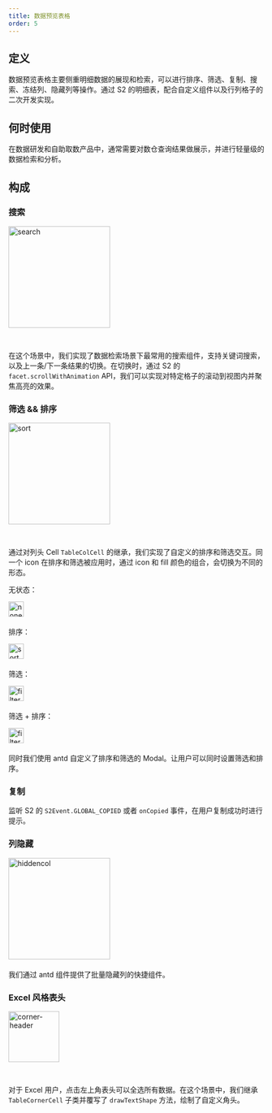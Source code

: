 ```yaml
---
title: 数据预览表格
order: 5
---
```


## 定义

数据预览表格主要侧重明细数据的展现和检索，可以进行排序、筛选、复制、搜索、冻结列、隐藏列等操作。通过 S2 的明细表，配合自定义组件以及行列格子的二次开发实现。

## 何时使用

在数据研发和自助取数产品中，通常需要对数仓查询结果做展示，并进行轻量级的数据检索和分析。

## 构成

### 搜索

<img src="https://gw.alipayobjects.com/mdn/rms_28a65c/afts/img/A*FK1QRYsvkygAAAAAAAAAAAAAARQnAQ" alt="search" style="width: 200px; margin-bottom: 30px">

在这个场景中，我们实现了数据检索场景下最常用的搜索组件，支持关键词搜索，以及上一条/下一条结果的切换。在切换时，通过 S2 的 `facet.scrollWithAnimation` API，我们可以实现对特定格子的滚动到视图内并聚焦高亮的效果。

### 筛选 && 排序

<img src="https://gw.alipayobjects.com/mdn/rms_28a65c/afts/img/A*E1sdT4gNRJsAAAAAAAAAAAAAARQnAQ" alt="sort" style="width: 200px; margin-bottom: 30px">

通过对列头 Cell `TableColCell` 的继承，我们实现了自定义的排序和筛选交互。同一个 icon 在排序和筛选被应用时，通过 icon 和 fill 颜色的组合，会切换为不同的形态。

无状态：

<img src="https://gw.alipayobjects.com/mdn/rms_28a65c/afts/img/A*dL1FTpZicwoAAAAAAAAAAAAAARQnAQ" alt="none" style="width: 30px; margin-bottom: 5px">

排序：

<img src="https://gw.alipayobjects.com/mdn/rms_28a65c/afts/img/A*9ODvR7m-2GUAAAAAAAAAAAAAARQnAQ" alt="sort" style="width: 30px; margin-bottom: 5px">

筛选：

<img src="https://gw.alipayobjects.com/mdn/rms_28a65c/afts/img/A*wYgLSJ6f82gAAAAAAAAAAAAAARQnAQ" alt="filter" style="width: 30px; margin-bottom: 5px">

筛选 + 排序：

<img src="https://gw.alipayobjects.com/mdn/rms_28a65c/afts/img/A*wsbaSLMQhtYAAAAAAAAAAAAAARQnAQ" alt="filterandsort" style="width: 30px; margin-bottom: 5px">

同时我们使用 antd 自定义了排序和筛选的 Modal。让用户可以同时设置筛选和排序。

### 复制

监听 S2 的 `S2Event.GLOBAL_COPIED` 或者 `onCopied` 事件，在用户复制成功时进行提示。

### 列隐藏

<img src="https://gw.alipayobjects.com/mdn/rms_28a65c/afts/img/A*_1u8RoPgKnAAAAAAAAAAAAAAARQnAQ" alt="hiddencol" style="width: 200px; margin-bottom: 5px">

我们通过 antd 组件提供了批量隐藏列的快捷组件。

### Excel 风格表头

<img src="https://gw.alipayobjects.com/mdn/rms_28a65c/afts/img/A*8P0HRoTlaEsAAAAAAAAAAAAAARQnAQ" alt="corner-header" style="width: 100px; margin-bottom: 30px">

对于 Excel 用户，点击左上角表头可以全选所有数据。在这个场景中，我们继承 `TableCornerCell` 子类并覆写了 `drawTextShape` 方法，绘制了自定义角头。

